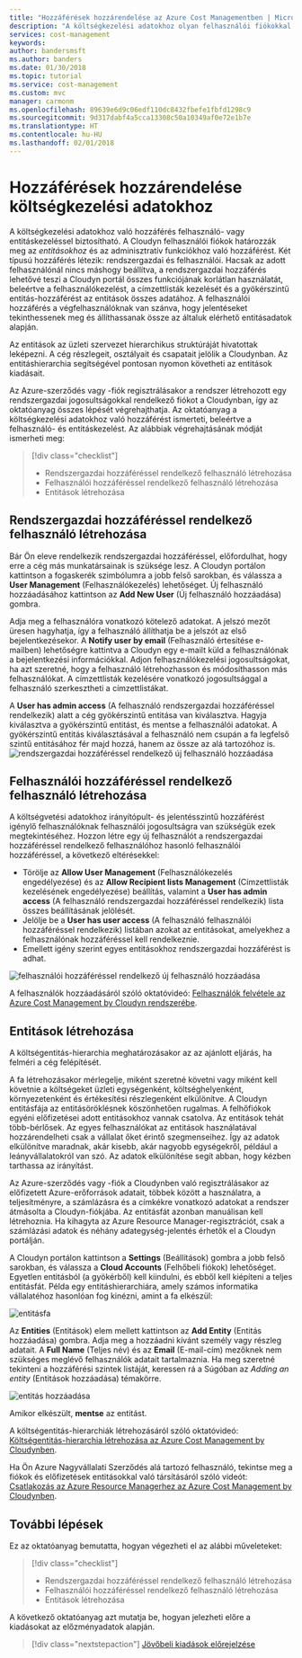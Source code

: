 ```yaml
---
title: "Hozzáférések hozzárendelése az Azure Cost Managementben | Microsoft Docs"
description: "A költségkezelési adatokhoz olyan felhasználói fiókokkal rendelhet hozzáféréseket, amelyek meghatározzák az entitások hozzáférési szintjeit."
services: cost-management
keywords: 
author: bandersmsft
ms.author: banders
ms.date: 01/30/2018
ms.topic: tutorial
ms.service: cost-management
ms.custom: mvc
manager: carmonm
ms.openlocfilehash: 89639e6d9c06edf110dc8432fbefe1fbfd1298c9
ms.sourcegitcommit: 9d317dabf4a5cca13308c50a10349af0e72e1b7e
ms.translationtype: HT
ms.contentlocale: hu-HU
ms.lasthandoff: 02/01/2018
---
```

# <a name="assign-access-to-cost-management-data"></a>Hozzáférések hozzárendelése költségkezelési adatokhoz

A költségkezelési adatokhoz való hozzáférés felhasználó- vagy entitáskezeléssel biztosítható. A Cloudyn felhasználói fiókok határozzák meg az *entitásokhoz* és az adminisztratív funkciókhoz való hozzáférést. Két típusú hozzáférés létezik: rendszergazdai és felhasználói. Hacsak az adott felhasználónál nincs máshogy beállítva, a rendszergazdai hozzáférés lehetővé teszi a Cloudyn portál összes funkciójának korlátlan használatát, beleértve a felhasználókezelést, a címzettlisták kezelését és a gyökérszintű entitás-hozzáférést az entitások összes adatához. A felhasználói hozzáférés a végfelhasználóknak van szánva, hogy jelentéseket tekinthessenek meg és állíthassanak össze az általuk elérhető entitásadatok alapján.

Az entitások az üzleti szervezet hierarchikus struktúráját hivatottak leképezni. A cég részlegeit, osztályait és csapatait jelölik a Cloudynban. Az entitáshierarchia segítségével pontosan nyomon követheti az entitások kiadásait.

Az Azure-szerződés vagy -fiók regisztrálásakor a rendszer létrehozott egy rendszergazdai jogosultságokkal rendelkező fiókot a Cloudynban, így az oktatóanyag összes lépését végrehajthatja. Az oktatóanyag a költségkezelési adatokhoz való hozzáférést ismerteti, beleértve a felhasználó- és entitáskezelést. Az alábbiak végrehajtásának módját ismerheti meg:

> [!div class="checklist"]
> * Rendszergazdai hozzáféréssel rendelkező felhasználó létrehozása
> * Felhasználói hozzáféréssel rendelkező felhasználó létrehozása
> * Entitások létrehozása



## <a name="create-a-user-with-admin-access"></a>Rendszergazdai hozzáféréssel rendelkező felhasználó létrehozása

Bár Ön eleve rendelkezik rendszergazdai hozzáféréssel, előfordulhat, hogy erre a cég más munkatársainak is szüksége lesz. A Cloudyn portálon kattintson a fogaskerék szimbólumra a jobb felső sarokban, és válassza a **User Management** (Felhasználókezelés) lehetőséget. Új felhasználó hozzáadásához kattintson az **Add New User** (Új felhasználó hozzáadása) gombra.

Adja meg a felhasználóra vonatkozó kötelező adatokat. A jelszó mezőt üresen hagyhatja, így a felhasználó állíthatja be a jelszót az első bejelentkezésekor. A **Notify user by email** (Felhasználó értesítése e-mailben) lehetőségre kattintva a Cloudyn egy e-mailt küld a felhasználónak a bejelentkezési információkkal. Adjon felhasználókezelési jogosultságokat, ha azt szeretné, hogy a felhasználó létrehozhasson és módosíthasson más felhasználókat. A címzettlisták kezelésére vonatkozó jogosultsággal a felhasználó szerkesztheti a címzettlistákat.

A **User has admin access** (A felhasználó rendszergazdai hozzáféréssel rendelkezik) alatt a cég gyökérszintű entitása van kiválasztva. Hagyja kiválasztva a gyökérszintű entitást, és mentse a felhasználói adatokat. A gyökérszintű entitás kiválasztásával a felhasználó nem csupán a fa legfelső szintű entitásához fér majd hozzá, hanem az össze az alá tartozóhoz is.  
  ![rendszergazdai hozzáféréssel rendelkező új felhasználó hozzáadása](.\media\tutorial-user-access\new-admin-access.png)

## <a name="create-a-user-with-user-access"></a>Felhasználói hozzáféréssel rendelkező felhasználó létrehozása
A költségvetési adatokhoz irányítópult- és jelentésszintű hozzáférést igénylő felhasználóknak felhasználói jogosultságra van szükségük ezek megtekintéséhez. Hozzon létre egy új felhasználót a rendszergazdai hozzáféréssel rendelkező felhasználóhoz hasonló felhasználói hozzáféréssel, a következő eltérésekkel:

- Törölje az **Allow User Management** (Felhasználókezelés engedélyezése) és az **Allow Recipient lists Management** (Címzettlisták kezelésének engedélyezése) beállítás, valamint a **User has admin access** (A felhasználó rendszergazdai hozzáféréssel rendelkezik) lista összes beállításának jelölését.
- Jelölje be a **User has user access** (A felhasználó felhasználói hozzáféréssel rendelkezik) listában azokat az entitásokat, amelyekhez a felhasználónak hozzáféréssel kell rendelkeznie.
- Emellett igény szerint egyes entitásokhoz rendszergazdai hozzáférést is adhat.

![felhasználói hozzáféréssel rendelkező új felhasználó hozzáadása](.\media\tutorial-user-access\new-user-access.png)

A felhasználók hozzáadásáról szóló oktatóvideó: [Felhasználók felvétele az Azure Cost Management by Cloudyn rendszerébe](https://youtu.be/Nzn7GLahx30).

## <a name="create-entities"></a>Entitások létrehozása

A költségentitás-hierarchia meghatározásakor az az ajánlott eljárás, ha felméri a cég felépítését.

A fa létrehozásakor mérlegelje, miként szeretné követni vagy miként kell követnie a költségeket üzleti egységenként, költséghelyenként, környezetenként és értékesítési részlegenként elkülönítve. A Cloudyn entitásfája az entitásöröklésnek köszönhetően rugalmas. A felhőfiókok egyéni előfizetései adott entitásokhoz vannak csatolva. Az entitások tehát több-bérlősek. Az egyes felhasználókat az entitások használatával hozzárendelheti csak a vállalat őket érintő szegmenseihez. Így az adatok elkülönítve maradnak, akár kisebb, akár nagyobb egységekről, például a leányvállalatokról van szó. Az adatok elkülönítése segít abban, hogy kézben tarthassa az irányítást.  

Az Azure-szerződés vagy -fiók a Cloudynben való regisztrálásakor az előfizetett Azure-erőforrások adatait, többek között a használatra, a teljesítményre, a számlázásra és a címkékre vonatkozó adatokat a rendszer átmásolta a Cloudyn-fiókjába. Az entitásfát azonban manuálisan kell létrehoznia. Ha kihagyta az Azure Resource Manager-regisztrációt, csak a számlázási adatok és néhány adategység-jelentés érhetők el a Cloudyn portálján.

A Cloudyn portálon kattintson a **Settings** (Beállítások) gombra a jobb felső sarokban, és válassza a **Cloud Accounts** (Felhőbeli fiókok) lehetőséget. Egyetlen entitásból (a gyökérből) kell kiindulni, és ebből kell kiépíteni a teljes entitásfát. Példa egy entitáshierarchiára, amely számos informatika vállalatéhoz hasonlóan fog kinézni, amint a fa elkészül:

![entitásfa](.\media\tutorial-user-access\entity-tree.png)

Az **Entities** (Entitások) elem mellett kattintson az **Add Entity** (Entitás hozzáadása) gombra. Adja meg a hozzáadni kívánt személy vagy részleg adatait. A **Full Name** (Teljes név) és az **Email** (E-mail-cím) mezőknek nem szükséges meglévő felhasználók adatait tartalmaznia. Ha meg szeretné tekinteni a hozzáférési szintek listáját, keressen rá a Súgóban az *Adding an entity* (Entitások hozzáadása) témakörre.

![entitás hozzáadása](.\media\tutorial-user-access\add-entity.png)

Amikor elkészült, **mentse** az entitást.


A költségentitás-hierarchiák létrehozásáról szóló oktatóvideó: [Költségentitás-hierarchia létrehozása az Azure Cost Management by Cloudynben](https://youtu.be/dAd9G7u0FmU).

Ha Ön Azure Nagyvállalati Szerződés alá tartozó felhasználó, tekintse meg a fiókok és előfizetések entitásokkal való társításáról szóló videót: [Csatlakozás az Azure Resource Managerhez az Azure Cost Management by Cloudynben](https://youtu.be/oCIwvfBB6kk).

## <a name="next-steps"></a>További lépések

Ez az oktatóanyag bemutatta, hogyan végezheti el az alábbi műveleteket:

> [!div class="checklist"]
> * Rendszergazdai hozzáféréssel rendelkező felhasználó létrehozása
> * Felhasználói hozzáféréssel rendelkező felhasználó létrehozása
> * Entitások létrehozása

A következő oktatóanyag azt mutatja be, hogyan jelezheti előre a kiadásokat az előzményadatok alapján.

> [!div class="nextstepaction"]
> [Jövőbeli kiadások előrejelzése](tutorial-forecast-spending.md)
